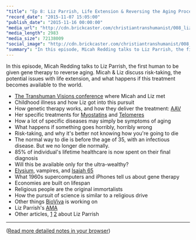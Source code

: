 ```yaml
---
"title": "Ep 8: Liz Parrish, Life Extension & Reversing the Aging Process"
"record_date": "2015-11-07 15:05:00"
"publish_date": "2015-11-16 00:00:00"
"media_url": "http://cdn.brickcaster.com/christiantranshumanist/008_liz_parrish.mp3"
"media_length": 2983
"media_size": 72138009
"social_image": "http://cdn.brickcaster.com/christiantranshumanist/008_liz_parrish.jpg"
"summary": "In this episode, Micah Redding talks to Liz Parrish, the first human to be given gene therapy to reverse aging. Micah & Liz discuss risk-taking, the potential issues with life extension, and what happens if this treatment becomes available to the world."
---
```


In this episode, Micah Redding talks to Liz Parrish, the first human to be given gene therapy to reverse aging. Micah & Liz discuss risk-taking, the potential issues with life extension, and what happens if this treatment becomes available to the world.

- [The Transhuman Visions conference](http://brighterbrains.org/articles/entry/transhuman-superpowers-longevity-conference-in-oakland-july-12) where Micah and Liz met
- Childhood illness and how Liz got into this pursuit
- How genetic therapy works, and how they deliver the treatment: [AAV](https://en.wikipedia.org/wiki/Adeno-associated_virus)
- Her specific treatments for [Myostatins](https://en.wikipedia.org/wiki/Myostatin) and [Telomeres](http://learn.genetics.utah.edu/content/chromosomes/telomeres/)
- How a lot of specific diseases may simply be symptoms of aging
- What happens if something goes horribly, horribly wrong
- Risk-taking, and why it's better not knowing how you're going to die
- The normal way to die is before the age of 35, with an infectious disease. But we no longer die normally.
- 85% of individual's lifetime healthcare is now spent on their final diagnosis
- Will this be available only for the ultra-wealthy?
- [Elysium](http://www.imdb.com/title/tt1535108/), vampires, and [Isaiah 65](https://www.biblegateway.com/passage/?search=isaiah+65%3A20&version=NIV)
- What 1960s supercomputers and iPhones tell us about gene therapy
- Economies are built on lifespan
- Religious people are the original immortalists
- How the pursuit of science is similar to a religious drive
- Other things [BioViva](http://bioviva-science.com/) is working on
- Liz Parrish's [AMA](https://www.reddit.com/r/Futurology/comments/3ocsbi/ama_my_name_is_liz_parrish_ceo_of_bioviva_the/)
- Other articles, [1](http://www.longevityreporter.org/blog/2015/10/24/liz-parrish) [2](http://lifemag.org/article/10-things-we-learned-from-liz-parrish-s-reddit-ama) about Liz Parrish

---

([Read more detailed notes in your browser](http://brickcaster.com/christiantranshumanist/7))

